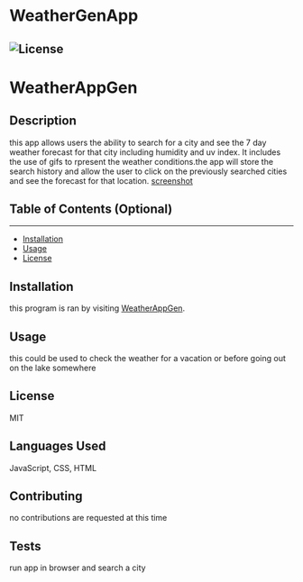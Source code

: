 # WeatherGenApp
  ![License](https://img.shields.io/badge/license-MIT-green)
  ---
  # WeatherAppGen

  ## Description
  
  this app allows users the ability to search for a city and see the 7 day weather forecast for that city including humidity and  uv index. It includes the use of gifs to rpresent the weather conditions.the app will store the search history and allow the user to click on the previously searched cities and see the forecast for that location. [screenshot](https://github.com/davidsackett14/WeatherGenApp/blob/main/Screenshot%20(120).png)
  
  
  ## Table of Contents (Optional)
  ---
  * [Installation](#installation)
  * [Usage](#usage)
  * [License](#license)
  
  
  ## Installation
  
  this program is ran by visiting [WeatherAppGen](https://davidsackett14.github.io/WeatherGenApp/).
  
  
  ## Usage 
  
  this could be used to check the weather for a vacation or before going out on the lake somewhere 
  
  ## License
  
  MIT
  
  
  ## Languages Used

  JavaScript, CSS, HTML 

   ## Contributing
  
  no contributions are requested at this time
  
  ## Tests
  
  run app in browser and search a city
  
